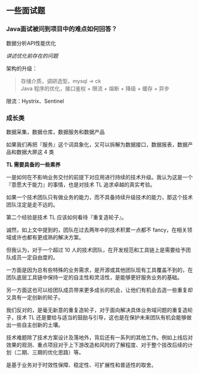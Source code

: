 ## 一些面试题
### Java面试被问到项目中的难点如何回答？
数据分析API性能优化</br>

_讲述优化前存在的问题_</br>

架构的升级：
> 存储介质，调研选型，mysql -> ck </br>
> Java 程序的优化，接口鉴权 + 限流 + 熔断 + 降级 + 缓存 + 异步

限流：Hystrix、Sentinel



### 成长类
数据采集，数据仓库，数据服务和数据产品

如果我们再把『服务』这个词具象化，又可以拆解为数据接口，数据报表，数据产品和数据大屏这 4 类

**TL 需要具备的一些素养** 

一是如何在不影响业务交付的前提下对应用进行持续的技术升级。我认为这是一个『意愿大于能力』的事情，也是对技术 TL 追求卓越的真实考验。

如果一个技术团队只有做业务的能力，而不具备持续升级技术的能力，那这个技术团队注定是走不远的。

第二个经验是技术 TL 应该如何看待『重复造轮子』。

诚然，如上文中提到的，团队在过去两年中的技术积累一点都不 fancy，在相关领域或许也都有更成熟的解决方案。

但我认为，对于一个超过 10 人的技术团队，在开发规范和工具链上是需要给予团队成员一定自由度的。

一方面是因为总有些特殊的业务需求，是开源或其他团队现有工具覆盖不到的，在团队底层工具链中保持一定的自主性和灵活性，是能够更好服务业务的基础。

另一方面这也可以给团队成员带来更多成长的机会，让他们有机会去造一些重复却又具有一定创新的轮子。

我们反对的，是毫无新意的重复造轮子，对于面向解决具体业务域问题的重复造轮子，技术 TL 还是要给与适当的鼓励与引导，这也是在保护未来团队有机会能够做出一些自主创新的土壤。


技术难题除了技术方案设计及落地外，背后还有一系列的其他工作。例如上线后对效果的观测、重点项目对于上下游改造和风险的了解程度、对于整个技改后续的计划（二期、三期的优化思路）等。


是基于业务对于时效性保障、稳定性、可扩展性和普适性的取舍。